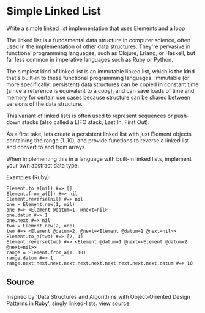 # Simple Linked List

Write a simple linked list implementation that uses Elements and a loop

The linked list is a fundamental data structure in computer science,
often used in the implementation of other data structures. They're
pervasive in functional programming languages, such as Clojure, Erlang,
or Haskell, but far less common in imperative languages such as Ruby or
Python.

The simplest kind of linked list is an immutable linked list, which is
the kind that's built-in to these functional programming languages.
Immutable (or more specifically: persistent) data structures can be
copied in constant time (since a reference is equivalent to a copy), and
can save loads of time and memory for certain use cases because
structure can be shared between versions of the data structure.

This variant of linked lists is often used to represent sequences or
push-down stacks (also called a LIFO stack; Last In, First Out).

As a first take, lets create a persistent linked list with just Element
objects containing the range (1..10), and provide functions to reverse a
linked list and convert to and from arrays.

When implementing this in a language with built-in linked lists,
implement your own abstract data type.

Examples (Ruby):

    Element.to_a(nil) #=> []
    Element.from_a([]) #=> nil
    Element.reverse(nil) #=> nil
    one = Element.new(1, nil)
    one #=> <Element @datum=1, @next=nil>
    one.datum #=> 1
    one.next #=> nil
    two = Element.new(2, one)
    two #=> <Element @datum=2, @next=<Element @datum=1 @next=nil>>
    Element.to_a(two) #=> [2, 1]
    Element.reverse(two) #=> <Element @datum=1 @next=<Element @datum=2 @next=nil>>
    range = Element.from_a(1..10)
    range.datum #=> 1
    range.next.next.next.next.next.next.next.next.next.next.datum #=> 10


## Source

Inspired by 'Data Structures and Algorithms with Object-Oriented Design Patterns in Ruby', singly linked-lists. [view source](http://www.brpreiss.com/books/opus8/html/page96.html#SECTION004300000000000000000)
